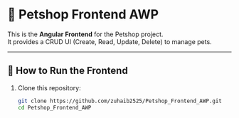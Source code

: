 # 🐶 Petshop Frontend AWP

This is the **Angular Frontend** for the Petshop project.  
It provides a CRUD UI (Create, Read, Update, Delete) to manage pets.

---

## 🚀 How to Run the Frontend

1. Clone this repository:
   ```bash
   git clone https://github.com/zuhaib2525/Petshop_Frontend_AWP.git
   cd Petshop_Frontend_AWP

